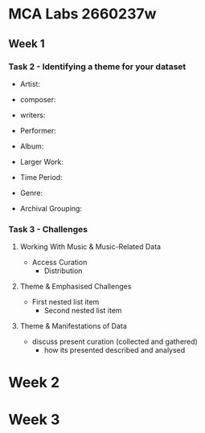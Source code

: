 # MCA Labs 2660237w
##  Week 1
###  Task 2 - Identifying a theme for your dataset
- Artist:
* composer:
+ writers:
- Performer:
* Album:
+ Larger Work:
- Time Period:
* Genre:
+ Archival Grouping:

  

### Task 3 - Challenges 

1. Working With Music & Music-Related Data 
   - Access Curation
     - Distribution

2. Theme & Emphasised Challenges
   - First nested list item
     - Second nested list item

3. Theme & Manifestations of Data 
   - discuss present curation (collected and gathered)
     - how its presented described and analysed


# Week 2




# Week 3


